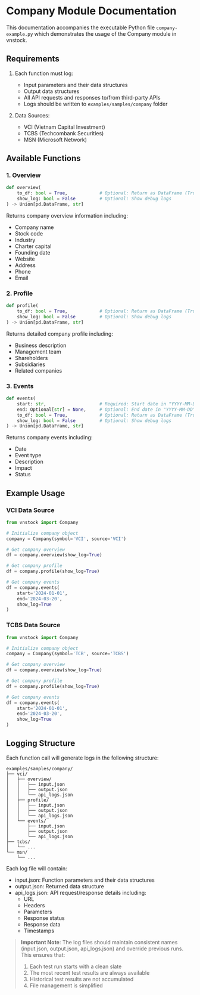 # Company Module Documentation

This documentation accompanies the executable Python file `company-example.py` which demonstrates the usage of the Company module in vnstock.

## Requirements

1. Each function must log:

   - Input parameters and their data structures
   - Output data structures
   - All API requests and responses to/from third-party APIs
   - Logs should be written to `examples/samples/company` folder

2. Data Sources:
   - VCI (Vietnam Capital Investment)
   - TCBS (Techcombank Securities)
   - MSN (Microsoft Network)

## Available Functions

### 1. Overview

```python
def overview(
    to_df: bool = True,            # Optional: Return as DataFrame (True) or JSON (False)
    show_log: bool = False         # Optional: Show debug logs
) -> Union[pd.DataFrame, str]
```

Returns company overview information including:

- Company name
- Stock code
- Industry
- Charter capital
- Founding date
- Website
- Address
- Phone
- Email

### 2. Profile

```python
def profile(
    to_df: bool = True,            # Optional: Return as DataFrame (True) or JSON (False)
    show_log: bool = False         # Optional: Show debug logs
) -> Union[pd.DataFrame, str]
```

Returns detailed company profile including:

- Business description
- Management team
- Shareholders
- Subsidiaries
- Related companies

### 3. Events

```python
def events(
    start: str,                    # Required: Start date in "YYYY-MM-DD" format
    end: Optional[str] = None,     # Optional: End date in "YYYY-MM-DD" format
    to_df: bool = True,            # Optional: Return as DataFrame (True) or JSON (False)
    show_log: bool = False         # Optional: Show debug logs
) -> Union[pd.DataFrame, str]
```

Returns company events including:

- Date
- Event type
- Description
- Impact
- Status

## Example Usage

### VCI Data Source

```python
from vnstock import Company

# Initialize company object
company = Company(symbol='VCI', source='VCI')

# Get company overview
df = company.overview(show_log=True)

# Get company profile
df = company.profile(show_log=True)

# Get company events
df = company.events(
    start='2024-01-01',
    end='2024-03-20',
    show_log=True
)
```

### TCBS Data Source

```python
from vnstock import Company

# Initialize company object
company = Company(symbol='TCB', source='TCBS')

# Get company overview
df = company.overview(show_log=True)

# Get company profile
df = company.profile(show_log=True)

# Get company events
df = company.events(
    start='2024-01-01',
    end='2024-03-20',
    show_log=True
)
```

## Logging Structure

Each function call will generate logs in the following structure:

```
examples/samples/company/
├── vci/
│   ├── overview/
│   │   ├── input.json
│   │   ├── output.json
│   │   └── api_logs.json
│   ├── profile/
│   │   ├── input.json
│   │   ├── output.json
│   │   └── api_logs.json
│   └── events/
│       ├── input.json
│       ├── output.json
│       └── api_logs.json
├── tcbs/
│   └── ...
└── msn/
    └── ...
```

Each log file will contain:

- input.json: Function parameters and their data structures
- output.json: Returned data structure
- api_logs.json: API request/response details including:
  - URL
  - Headers
  - Parameters
  - Response status
  - Response data
  - Timestamps

> **Important Note**: The log files should maintain consistent names (input.json, output.json, api_logs.json) and override previous runs. This ensures that:
>
> 1. Each test run starts with a clean slate
> 2. The most recent test results are always available
> 3. Historical test results are not accumulated
> 4. File management is simplified
